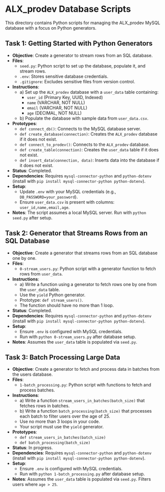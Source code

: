# ALX_prodev Database Scripts

This directory contains Python scripts for managing the ALX_prodev MySQL database with a focus on Python generators.

## Task 1: Getting Started with Python Generators
- **Objective**: Create a generator to stream rows from an SQL database.
- **Files**:
  - `seed.py`: Python script to set up the database, populate it, and stream rows.
  - `.env`: Stores sensitive database credentials.
  - `.gitignore`: Excludes sensitive files from version control.
- **Instructions**:
  - a) Set up the `ALX_prodev` database with a `user_data` table containing:
    - `user_id` (Primary Key, UUID, Indexed)
    - `name` (VARCHAR, NOT NULL)
    - `email` (VARCHAR, NOT NULL)
    - `age` (DECIMAL, NOT NULL)
  - b) Populate the database with sample data from `user_data.csv`.
- **Prototypes**:
  - `def connect_db()`: Connects to the MySQL database server.
  - `def create_database(connection)`: Creates the `ALX_prodev` database if it does not exist.
  - `def connect_to_prodev()`: Connects to the `ALX_prodev` database.
  - `def create_table(connection)`: Creates the `user_data` table if it does not exist.
  - `def insert_data(connection, data)`: Inserts data into the database if it does not exist.
- **Status**: Completed.
- **Dependencies**: Requires `mysql-connector-python` and `python-dotenv` (install with `pip install mysql-connector-python python-dotenv`).
- **Setup**:
  - Update `.env` with your MySQL credentials (e.g., `DB_PASSWORD=your_password`).
  - Ensure `user_data.csv` is present with columns: `user_id,name,email,age`.
- **Notes**: The script assumes a local MySQL server. Run with `python seed.py` after setup.

## Task 2: Generator that Streams Rows from an SQL Database
- **Objective**: Create a generator that streams rows from an SQL database one by one.
- **Files**:
  - `0-stream_users.py`: Python script with a generator function to fetch rows from `user_data`.
- **Instructions**:
  - a) Write a function using a generator to fetch rows one by one from the `user_data` table.
  - Use the `yield` Python generator.
  - Prototype: `def stream_users()`.
  - The function should have no more than 1 loop.
- **Status**: Completed.
- **Dependencies**: Requires `mysql-connector-python` and `python-dotenv` (install with `pip install mysql-connector-python python-dotenv`).
- **Setup**:
  - Ensure `.env` is configured with MySQL credentials.
  - Run with `python 0-stream_users.py` after database setup.
- **Notes**: Assumes the `user_data` table is populated via `seed.py`.

## Task 3: Batch Processing Large Data
- **Objective**: Create a generator to fetch and process data in batches from the users database.
- **Files**:
  - `1-batch_processing.py`: Python script with functions to fetch and process batches.
- **Instructions**:
  - a) Write a function `stream_users_in_batches(batch_size)` that fetches rows in batches.
  - b) Write a function `batch_processing(batch_size)` that processes each batch to filter users over the age of 25.
  - Use no more than 3 loops in your code.
  - Your script must use the `yield` generator.
- **Prototypes**:
  - `def stream_users_in_batches(batch_size)`
  - `def batch_processing(batch_size)`
- **Status**: In progress.
- **Dependencies**: Requires `mysql-connector-python` and `python-dotenv` (install with `pip install mysql-connector-python python-dotenv`).
- **Setup**:
  - Ensure `.env` is configured with MySQL credentials.
  - Run with `python 1-batch_processing.py` after database setup.
- **Notes**: Assumes the `user_data` table is populated via `seed.py`. Filters users where `age > 25`.